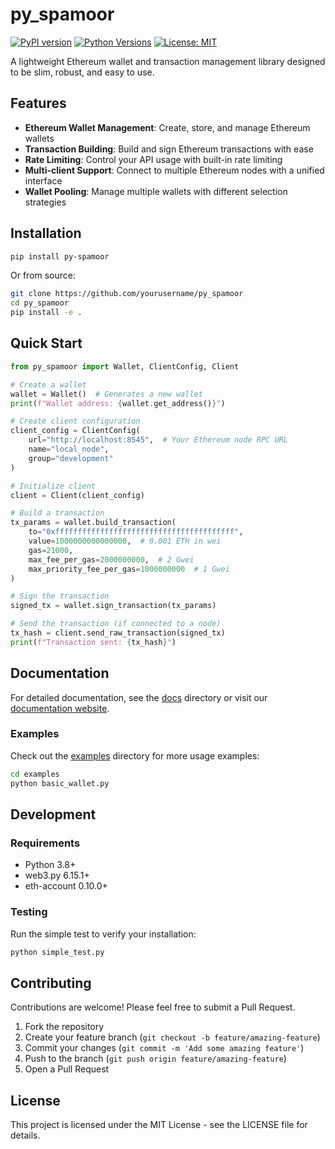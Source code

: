# py_spamoor

[![PyPI version](https://badge.fury.io/py/py-spamoor.svg)](https://badge.fury.io/py/py-spamoor)
[![Python Versions](https://img.shields.io/pypi/pyversions/py-spamoor.svg)](https://pypi.org/project/py-spamoor/)
[![License: MIT](https://img.shields.io/badge/License-MIT-yellow.svg)](https://opensource.org/licenses/MIT)

A lightweight Ethereum wallet and transaction management library designed to be slim, robust, and easy to use.

## Features

- **Ethereum Wallet Management**: Create, store, and manage Ethereum wallets
- **Transaction Building**: Build and sign Ethereum transactions with ease
- **Rate Limiting**: Control your API usage with built-in rate limiting
- **Multi-client Support**: Connect to multiple Ethereum nodes with a unified interface
- **Wallet Pooling**: Manage multiple wallets with different selection strategies

## Installation

```bash
pip install py-spamoor
```

Or from source:

```bash
git clone https://github.com/yourusername/py_spamoor
cd py_spamoor
pip install -e .
```

## Quick Start

```python
from py_spamoor import Wallet, ClientConfig, Client

# Create a wallet
wallet = Wallet()  # Generates a new wallet
print(f"Wallet address: {wallet.get_address()}")

# Create client configuration
client_config = ClientConfig(
    url="http://localhost:8545",  # Your Ethereum node RPC URL
    name="local_node",
    group="development"
)

# Initialize client
client = Client(client_config)

# Build a transaction
tx_params = wallet.build_transaction(
    to="0xffffffffffffffffffffffffffffffffffffffff",
    value=1000000000000000,  # 0.001 ETH in wei
    gas=21000,
    max_fee_per_gas=2000000000,  # 2 Gwei
    max_priority_fee_per_gas=1000000000  # 1 Gwei
)

# Sign the transaction
signed_tx = wallet.sign_transaction(tx_params)

# Send the transaction (if connected to a node)
tx_hash = client.send_raw_transaction(signed_tx)
print(f"Transaction sent: {tx_hash}")
```

## Documentation

For detailed documentation, see the [docs](./docs) directory or visit our [documentation website](#).

### Examples

Check out the [examples](./examples) directory for more usage examples:

```bash
cd examples
python basic_wallet.py
```

## Development

### Requirements

- Python 3.8+
- web3.py 6.15.1+
- eth-account 0.10.0+

### Testing

Run the simple test to verify your installation:

```bash
python simple_test.py
```

## Contributing

Contributions are welcome! Please feel free to submit a Pull Request.

1. Fork the repository
2. Create your feature branch (`git checkout -b feature/amazing-feature`)
3. Commit your changes (`git commit -m 'Add some amazing feature'`)
4. Push to the branch (`git push origin feature/amazing-feature`)
5. Open a Pull Request

## License

This project is licensed under the MIT License - see the LICENSE file for details. 